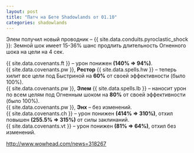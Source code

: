 ```yaml
---
layout: post
title: "Патч на Бете Shadowlands от 01.10"
categories: shadowlands 
---
```

Элем получил новый проводник – {{ site.data.conduits.pyroclastic_shock }}: Земной шок имеет 15-36% шанс продлить длительность Огненного шока на цели на 4 сек.

{{ site.data.covenants.ft }} – урон понижен **(140% => 94%)**.  
{{ site.data.covenants.pw }}, **Рестор** {{ site.data.spells.hw }} – теперь хилит все цели под Быстриной на **60%** от своей эффективности (было 100%).  
{{ site.data.covenants.pw }}, **Элем** {{ site.data.spells.lb }} – наносит урон по всем целям под Огненным шоком на **80%** от своей эффективности (было 100%).  
{{ site.data.covenants.pw }}, **Энх** – без изменений.  
{{ site.data.covenants.ch }} – урон понижен **(414% => 310%)**, отхил повышен **(255.5% => 315%)** от силы заклинаний.  
{{ site.data.covenants.vt }} – урон понижен **(81% => 64%)**, отхил без изменений.

<http://www.wowhead.com/news=318267>
